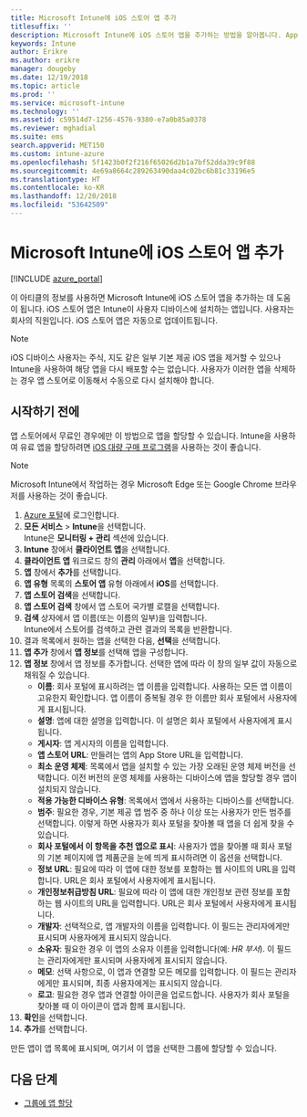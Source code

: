```yaml
---
title: Microsoft Intune에 iOS 스토어 앱 추가
titlesuffix: ''
description: Microsoft Intune에 iOS 스토어 앱을 추가하는 방법을 알아봅니다. App Store에서 무료로 제공되는 앱은 이 방법을 사용하여 할당할 수 있습니다.
keywords: Intune
author: Erikre
ms.author: erikre
manager: dougeby
ms.date: 12/19/2018
ms.topic: article
ms.prod: ''
ms.service: microsoft-intune
ms.technology: ''
ms.assetid: c59514d7-1256-4576-9380-e7a0b85a0378
ms.reviewer: mghadial
ms.suite: ems
search.appverid: MET150
ms.custom: intune-azure
ms.openlocfilehash: 5f1423b0f2f216f65026d2b1a7bf52dda39c9f88
ms.sourcegitcommit: 4e69a8664c289263490daa4c02bc6b81c33196e5
ms.translationtype: HT
ms.contentlocale: ko-KR
ms.lasthandoff: 12/20/2018
ms.locfileid: "53642509"
---
```

# <a name="add-ios-store-apps-to-microsoft-intune"></a>Microsoft Intune에 iOS 스토어 앱 추가

[!INCLUDE [azure_portal](./includes/azure_portal.md)]

이 아티클의 정보를 사용하면 Microsoft Intune에 iOS 스토어 앱을 추가하는 데 도움이 됩니다. iOS 스토어 앱은 Intune이 사용자 디바이스에 설치하는 앱입니다. 사용자는 회사의 직원입니다. iOS 스토어 앱은 자동으로 업데이트됩니다.

>[!NOTE]
>iOS 디바이스 사용자는 주식, 지도 같은 일부 기본 제공 iOS 앱을 제거할 수 있으나 Intune을 사용하여 해당 앱을 다시 배포할 수는 없습니다. 사용자가 이러한 앱을 삭제하는 경우 앱 스토어로 이동해서 수동으로 다시 설치해야 합니다.

## <a name="before-you-start"></a>시작하기 전에

앱 스토어에서 무료인 경우에만 이 방법으로 앱을 할당할 수 있습니다. Intune을 사용하여 유료 앱을 할당하려면 [iOS 대량 구매 프로그램](vpp-apps-ios.md)을 사용하는 것이 좋습니다.

>[!NOTE]
>Microsoft Intune에서 작업하는 경우 Microsoft Edge 또는 Google Chrome 브라우저를 사용하는 것이 좋습니다.

1. [Azure 포털](https://portal.azure.com)에 로그인합니다.
2. **모든 서비스** > **Intune**을 선택합니다.  
    Intune은 **모니터링 + 관리** 섹션에 있습니다.
3. **Intune** 창에서 **클라이언트 앱**을 선택합니다.
4. **클라이언트 앱** 워크로드 창의 **관리** 아래에서 **앱**을 선택합니다.
5. **앱** 창에서 **추가**를 선택합니다.
6. **앱 유형** 목록의 **스토어 앱** 유형 아래에서 **iOS**를 선택합니다.
7. **앱 스토어 검색**을 선택합니다.
8. **앱 스토어 검색** 창에서 앱 스토어 국가별 로캘을 선택합니다.
9. **검색** 상자에서 앱 이름(또는 이름의 일부)을 입력합니다.  
    Intune에서 스토어를 검색하고 관련 결과의 목록을 반환합니다.
10. 결과 목록에서 원하는 앱을 선택한 다음, **선택**을 선택합니다.
11. **앱 추가** 창에서 **앱 정보**를 선택해 앱을 구성합니다.
12. **앱 정보** 창에서 앱 정보를 추가합니다. 선택한 앱에 따라 이 창의 일부 값이 자동으로 채워질 수 있습니다.
    - **이름**: 회사 포털에 표시하려는 앱 이름을 입력합니다. 사용하는 모든 앱 이름이 고유한지 확인합니다. 앱 이름이 중복될 경우 한 이름만 회사 포털에서 사용자에게 표시됩니다.
    - **설명**: 앱에 대한 설명을 입력합니다. 이 설명은 회사 포털에서 사용자에게 표시됩니다.
    - **게시자**: 앱 게시자의 이름을 입력합니다.
    - **앱 스토어 URL**: 만들려는 앱의 App Store URL을 입력합니다.
    - **최소 운영 체제**: 목록에서 앱을 설치할 수 있는 가장 오래된 운영 체제 버전을 선택합니다. 이전 버전의 운영 체제를 사용하는 디바이스에 앱을 할당할 경우 앱이 설치되지 않습니다.
    - **적용 가능한 디바이스 유형**: 목록에서 앱에서 사용하는 디바이스를 선택합니다.
    - **범주**: 필요한 경우, 기본 제공 앱 범주 중 하나 이상 또는 사용자가 만든 범주를 선택합니다. 이렇게 하면 사용자가 회사 포털을 찾아볼 때 앱을 더 쉽게 찾을 수 있습니다.
    - **회사 포털에서 이 항목을 추천 앱으로 표시**: 사용자가 앱을 찾아볼 때 회사 포털의 기본 페이지에 앱 제품군을 눈에 띄게 표시하려면 이 옵션을 선택합니다.
    - **정보 URL**: 필요에 따라 이 앱에 대한 정보를 포함하는 웹 사이트의 URL을 입력합니다. URL은 회사 포털에서 사용자에게 표시됩니다.
    - **개인정보취급방침 URL**: 필요에 따라 이 앱에 대한 개인정보 관련 정보를 포함하는 웹 사이트의 URL을 입력합니다. URL은 회사 포털에서 사용자에게 표시됩니다.
    - **개발자**: 선택적으로, 앱 개발자의 이름을 입력합니다. 이 필드는 관리자에게만 표시되며 사용자에게 표시되지 않습니다.
    - **소유자**: 필요한 경우 이 앱의 소유자 이름을 입력합니다(예: *HR 부서*). 이 필드는 관리자에게만 표시되며 사용자에게 표시되지 않습니다.
    - **메모**: 선택 사항으로, 이 앱과 연결할 모든 메모를 입력합니다. 이 필드는 관리자에게만 표시되며, 최종 사용자에게는 표시되지 않습니다.
    - **로고**: 필요한 경우 앱과 연결할 아이콘을 업로드합니다. 사용자가 회사 포털을 찾아볼 때 이 아이콘이 앱과 함께 표시됩니다.
13. **확인**을 선택합니다.
14. **추가**를 선택합니다.

만든 앱이 앱 목록에 표시되며, 여기서 이 앱을 선택한 그룹에 할당할 수 있습니다.

## <a name="next-steps"></a>다음 단계

- [그룹에 앱 할당](apps-deploy.md)

